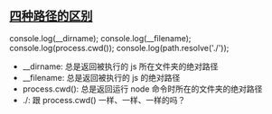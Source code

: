 ## [四种路径的区别](https://github.com/imsobear/blog/issues/48)

console.log(__dirname);
console.log(__filename);
console.log(process.cwd());
console.log(path.resolve('./'));


* __dirname: 总是返回被执行的 js 所在文件夹的绝对路径
* __filename: 总是返回被执行的 js 的绝对路径
* process.cwd(): 总是返回运行 node 命令时所在的文件夹的绝对路径
* ./: 跟 process.cwd() 一样、一样、一样的吗？